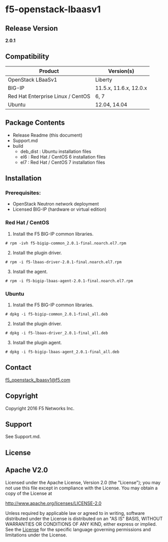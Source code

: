 # f5-openstack-lbaasv1

## Release Version

**2.0.1**

## Compatibility

Product | Version(s) 
---|---
OpenStack LBaaSv1 | Liberty
BIG-IP | 11.5.x, 11.6.x, 12.0.x
Red Hat Enterprise Linux / CentOS | 6, 7
Ubuntu | 12.04, 14.04

## Package Contents
- Release Readme (this document)
- Support.md
- build
    - deb_dist : Ubuntu installation files
    - el6 : Red Hat / CentOS 6 installation files 
    - el7 : Red Hat / CentOS 7 installation files


## Installation

### Prerequisites:
- OpenStack Neutron network deployment
- Licensed BIG-IP (hardware or virtual edition)

### Red Hat / CentOS

1. Install the F5 BIG-IP common libraries.
```
# rpm -ivh f5-bigip-common_2.0.1-final.noarch.el7.rpm
``` 
2. Install the plugin driver.
```
# rpm -i f5-lbaas-driver-2.0.1-final.noarch.el7.rpm 
```
3. Install the agent.
```
# rpm -i f5-bigip-lbaas-agent-2.0.1-final.noarch.el7.rpm
```

### Ubuntu
1. Install the F5 BIG-IP common libraries.
```
# dpkg -i f5-bigip-common_2.0.1-final_all.deb
```
2. Install the plugin driver.
```
# dpkg -i f5-lbaas-driver_2.0.1-final_all.deb
```
3. Install the plugin agent.
```
# dpkg -i f5-bigip-lbaas-agent_2.0.1-final_all.deb
```

## Contact
f5_openstack_lbaasv1@f5.com

## Copyright
Copyright 2016 F5 Networks Inc.

## Support
See Support.md.

## License

Apache V2.0
------------

Licensed under the Apache License, Version 2.0 (the "License");
you may not use this file except in compliance with the License.
You may obtain a copy of the License at

http://www.apache.org/licenses/LICENSE-2.0

Unless required by applicable law or agreed to in writing, software
distributed under the License is distributed on an "AS IS" BASIS,
WITHOUT WARRANTIES OR CONDITIONS OF ANY KIND, either express or
implied.
See the [License](http://www.apache.org/licenses/LICENSE-2.0) for the 
specific language governing permissions and limitations under the 
License.
